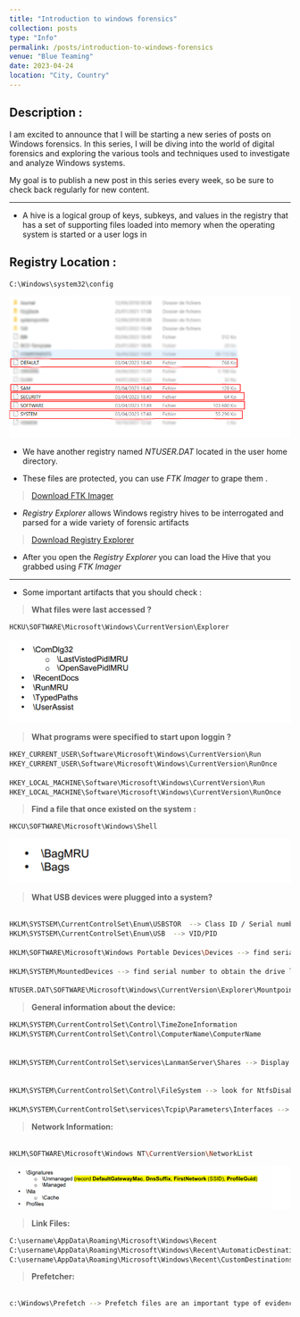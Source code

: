 ```yaml
---
title: "Introduction to windows forensics"
collection: posts
type: "Info"
permalink: /posts/introduction-to-windows-forensics
venue: "Blue Teaming"
date: 2023-04-24
location: "City, Country"
---
```


## Description : 
I am excited to announce that I will be starting a new series of posts on Windows forensics. In this series, I will be diving into the world of digital forensics and exploring the various tools and techniques used to investigate and analyze Windows systems.

My goal is to publish a new post in this series every week, so be sure to check back regularly for new content.

----

* A hive is a logical group of keys, subkeys, and values in the registry that has a set of supporting files loaded into memory when the operating system is started or a user logs in

## Registry Location : 

```bash
C:\Windows\system32\config
```

![locaton](/images/intro1.png)

* We have another registry named *NTUSER.DAT* located in the user home directory.

* These files are protected, you can use *FTK Imager* to grape them .

> [Download FTK Imager](https://accessdata-ftk-imager.software.informer.com/3.1/)


* *Registry Explorer* allows Windows registry hives to be interrogated and parsed for a wide variety of forensic artifacts

> [Download Registry Explorer](https://www.sans.org/tools/registry-explorer/)


* After you open the *Registry Explorer* you can load the Hive that you grabbed using *FTK Imager*

---

* Some important artifacts that you should check :

> **What files were last accessed ?**

```bash
HCKU\SOFTWARE\Microsoft\Windows\CurrentVersion\Explorer 
```
![windowsforensics1](/images/windowsforensics1.png)


> **What programs were specified to start upon loggin ?**

```bash
HKEY_CURRENT_USER\Software\Microsoft\Windows\CurrentVersion\Run
HKEY_CURRENT_USER\Software\Microsoft\Windows\CurrentVersion\RunOnce

HKEY_LOCAL_MACHINE\Software\Microsoft\Windows\CurrentVersion\Run
HKEY_LOCAL_MACHINE\Software\Microsoft\Windows\CurrentVersion\RunOnce
```

> **Find a file that once existed on the system :**

```bash
HKCU\SOFTWARE\Microsoft\Windows\Shell
```
![Windowsforensics2](/images/windowsforensics2.png)


> **What USB devices were plugged into a system?**

```bash

HKLM\SYSTSEM\CurrentControlSet\Enum\USBSTOR  --> Class ID / Serial number
HKLM\SYSTSEM\CurrentControlSet\Enum\USB  --> VID/PID

HKLM\SOFTWARE\Microsoft\Windows Portable Devices\Devices --> find serial number and then look for FriendlyName to obtain the Volume name of the USB device

HKLM\SYSTEM\MountedDevices --> find serial number to obtain the drive letter and Volume GUID of the usb device

NTUSER.DAT\SOFTWARE\Microsoft\Windows\CurrentVersion\Explorer\Mountpoints2 --> USB times like First time device is connected, Last time device is connected, Removal time
```

> **General information about the device:**

```bash
HKLM\SYSTEM\CurrentControlSet\Control\TimeZoneInformation
HKLM\SYSTEM\CurrentControlSet\Control\ComputerName\ComputerName


HKLM\SYSTEM\CurrentControlSet\services\LanmanServer\Shares --> Display all open shares on a system


HKLM\SYSTEM\CurrentControlSet\Control\FileSystem --> look for NtfsDisableLastAccessUpdate, which is set to 0x1 by default, which means that access time stamps are turned off by default

HKLM\SYSTEM\CurrentControlSet\services\Tcpip\Parameters\Interfaces --> Display interfaces and their associated IP address configuration (note the interfaces GUID)
```

> **Network Information:**

```bash

HKLM\SOFTWARE\Microsoft\Windows NT\CurrentVersion\NetworkList
```

![windowsforensics3](/images/windowsforensics3.png)


> **Link Files:**

```bash
C:\username\AppData\Roaming\Microsoft\Windows\Recent
C:\username\AppData\Roaming\Microsoft\Windows\Recent\AutomaticDestinations
C:\username\AppData\Roaming\Microsoft\Windows\Recent\CustomDestinations
```

> **Prefetcher:**

```bash

c:\Windows\Prefetch --> Prefetch files are an important type of evidence, which provide detailed information about the programs that were run on a computer.

```




   
